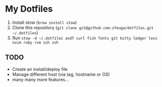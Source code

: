 # My Dotfiles

1. Install stow (`brew install stow`)
2. Clone this repository (`git clone git@github.com:sfeuga/dotfiles.git ~/.dotfiles`)
3. Run `stow -d ~/.dotfiles asdf curl fish fonts git kitty ledger less nvim ruby rvm ssh zsh`


## TODO

- Create an install/deploy file
- Manage different host (via tag, hostname or OS)
- many many more features...
